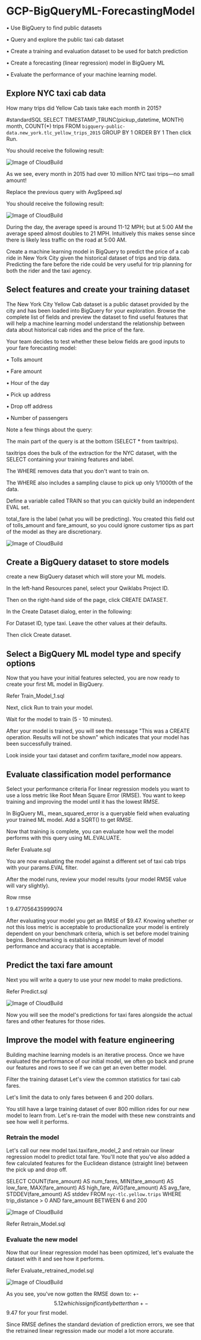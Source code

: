 # GCP-BigQueryML-ForecastingModel

• Use BigQuery to find public datasets

• Query and explore the public taxi cab dataset

• Create a training and evaluation dataset to be used for batch prediction

• Create a forecasting (linear regression) model in BigQuery ML

• Evaluate the performance of your machine learning model.

## Explore NYC taxi cab data
How many trips did Yellow Cab taxis take each month in 2015?

#standardSQL
SELECT
  TIMESTAMP_TRUNC(pickup_datetime,
    MONTH) month,
  COUNT(*) trips
FROM
  `bigquery-public-data.new_york.tlc_yellow_trips_2015`
GROUP BY
  1
ORDER BY
  1
Then click Run.

You should receive the following result:

![Image of CloudBuild](https://github.com/IamVigneshC/GCP-BigQueryML-ForecastingModel/blob/main/Result00.png)

As we see, every month in 2015 had over 10 million NYC taxi trips—no small amount!

Replace the previous query with AvgSpeed.sql

You should receive the following result:

![Image of CloudBuild](https://github.com/IamVigneshC/GCP-BigQueryML-ForecastingModel/blob/main/Result0.png)

During the day, the average speed is around 11-12 MPH; but at 5:00 AM the average speed almost doubles to 21 MPH. Intuitively this makes sense since there is likely less traffic on the road at 5:00 AM.

Create a machine learning model in BigQuery to predict the price of a cab ride in New York City given the historical dataset of trips and trip data. Predicting the fare before the ride could be very useful for trip planning for both the rider and the taxi agency.

## Select features and create your training dataset

The New York City Yellow Cab dataset is a public dataset provided by the city and has been loaded into BigQuery for your exploration. Browse the complete list of fields and preview the dataset to find useful features that will help a machine learning model understand the relationship between data about historical cab rides and the price of the fare.

Your team decides to test whether these below fields are good inputs to your fare forecasting model:

• Tolls amount

• Fare amount

• Hour of the day

• Pick up address

• Drop off address

• Number of passengers


Note a few things about the query:

The main part of the query is at the bottom (SELECT * from taxitrips).

taxitrips does the bulk of the extraction for the NYC dataset, with the SELECT containing your training features and label.

The WHERE removes data that you don't want to train on.

The WHERE also includes a sampling clause to pick up only 1/1000th of the data.

Define a variable called TRAIN so that you can quickly build an independent EVAL set.

total_fare is the label (what you will be predicting). You created this field out of tolls_amount and fare_amount, so you could ignore customer tips as part of the model as they are discretionary.

![Image of CloudBuild](https://github.com/IamVigneshC/GCP-BigQueryML-ForecastingModel/blob/main/Result1.png)


## Create a BigQuery dataset to store models

create a new BigQuery dataset which will store your ML models.

In the left-hand Resources panel, select your Qwiklabs Project ID.

Then on the right-hand side of the page, click CREATE DATASET.

In the Create Dataset dialog, enter in the following:

For Dataset ID, type taxi.
Leave the other values at their defaults.

Then click Create dataset.


## Select a BigQuery ML model type and specify options

Now that you have your initial features selected, you are now ready to create your first ML model in BigQuery.


Refer Train_Model_1.sql

Next, click Run to train your model.

Wait for the model to train (5 - 10 minutes).


After your model is trained, you will see the message "This was a CREATE operation. Results will not be shown" which indicates that your model has been successfully trained.

Look inside your taxi dataset and confirm taxifare_model now appears.


## Evaluate classification model performance

Select your performance criteria
For linear regression models you want to use a loss metric like Root Mean Square Error (RMSE). You want to keep training and improving the model until it has the lowest RMSE.

In BigQuery ML, mean_squared_error is a queryable field when evaluating your trained ML model. Add a SQRT() to get RMSE.

Now that training is complete, you can evaluate how well the model performs with this query using ML.EVALUATE.


Refer Evaluate.sql


You are now evaluating the model against a different set of taxi cab trips with your params.EVAL filter.

After the model runs, review your model results (your model RMSE value will vary slightly).

Row	 rmse

1	   9.477056435999074

After evaluating your model you get an RMSE of $9.47. Knowing whether or not this loss metric is acceptable to productionalize your model is entirely dependent on your benchmark criteria, which is set before model training begins. Benchmarking is establishing a minimum level of model performance and accuracy that is acceptable.


## Predict the taxi fare amount

Next you will write a query to use your new model to make predictions.


Refer Predict.sql

![Image of CloudBuild](https://github.com/IamVigneshC/GCP-BigQueryML-ForecastingModel/blob/main/Result2.png)

Now you will see the model's predictions for taxi fares alongside the actual fares and other features for those rides. 


## Improve the model with feature engineering

Building machine learning models is an iterative process. Once we have evaluated the performance of our initial model, we often go back and prune our features and rows to see if we can get an even better model.

Filter the training dataset
Let's view the common statistics for taxi cab fares.

Let's limit the data to only fares between 6 and 200 dollars.

You still have a large training dataset of over 800 million rides for our new model to learn from. Let's re-train the model with these new constraints and see how well it performs.

### Retrain the model

Let's call our new model taxi.taxifare_model_2 and retrain our linear regression model to predict total fare. You'll note that you've also added a few calculated features for the Euclidean distance (straight line) between the pick up and drop off.

SELECT
  COUNT(fare_amount) AS num_fares,
  MIN(fare_amount) AS low_fare,
  MAX(fare_amount) AS high_fare,
  AVG(fare_amount) AS avg_fare,
  STDDEV(fare_amount) AS stddev
FROM
`nyc-tlc.yellow.trips`
WHERE trip_distance > 0 AND fare_amount BETWEEN 6 and 200

![Image of CloudBuild](https://github.com/IamVigneshC/GCP-BigQueryML-ForecastingModel/blob/main/Result3.png)

Refer Retrain_Model.sql

### Evaluate the new model
Now that our linear regression model has been optimized, let's evaluate the dataset with it and see how it performs.

Refer Evaluate_retrained_model.sql

![Image of CloudBuild](https://github.com/IamVigneshC/GCP-BigQueryML-ForecastingModel/blob/main/Result4.png)

As you see, you've now gotten the RMSE down to: +-$$5.12 which is significantly better than +-$$9.47 for your first model.

Since RMSE defines the standard deviation of prediction errors, we see that the retrained linear regression made our model a lot more accurate.
